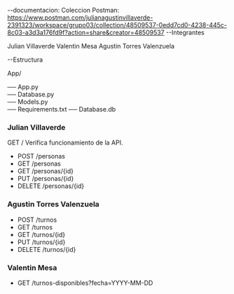 --documentacion:
Coleccion Postman: https://www.postman.com/julianagustinvillaverde-2391323/workspace/grupo03/collection/48509537-0edd7cd0-4238-445c-8c03-a3d3a176fd9f?action=share&creator=48509537
--Integrantes

Julian Villaverde
Valentin Mesa
Agustin Torres Valenzuela


--Estructura

App/

── App.py            
── Database.py      
── Models.py        
── Requirements.txt 
── Database.db      

### Julian Villaverde
GET /
Verifica funcionamiento de la API.

- POST /personas
- GET /personas
- GET /personas/{id}
- PUT /personas/{id}
- DELETE /personas/{id}

### Agustin Torres Valenzuela
- POST /turnos
- GET /turnos
- GET /turnos/{id}
- PUT /turnos/{id}
- DELETE /turnos/{id}

### Valentin Mesa
- GET /turnos-disponibles?fecha=YYYY-MM-DD
